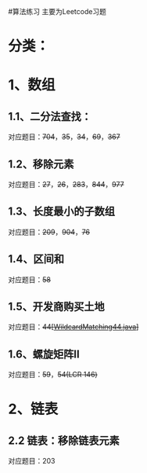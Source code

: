 #算法练习
主要为Leetcode习题

# 分类：
# 1、数组
## 1.1、二分法查找：
对应题目：~~704~~，~~35~~，~~34~~，~~69~~，~~367~~

## 1.2、移除元素
对应题目：~~27~~，~~26~~，~~283~~，~~844~~，~~977~~

## 1.3、长度最小的子数组
对应题目：~~209~~，~~904~~，~~76~~

## 1.4、区间和
对应题目：~~58~~

## 1.5、开发商购买土地
对应题目：~~44[[WildcardMatching44.java](src/com/wallen/practise/kamacoder/array/WildcardMatching44.java)]~~

## 1.6、螺旋矩阵II
对应题目：~~59~~，~~54(LCR 146)~~

# 2、链表
## 2.2 链表：移除链表元素
对应题目：203